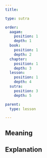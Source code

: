 ```yaml
---
title: 

type: sutra

order:
  aagam: 
    position: 1
    depth: 1
  book: 
    position: 1
    depth: 2
  chapter: 
    position: 1
    depth: 3
  lesson: 
    position: 1
    depth: 4
  sutra: 
    position: 3
    depth: 5

parent:
  type: lesson

---
```


## Meaning


## Explanation